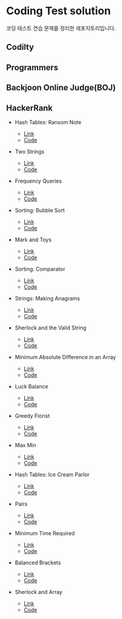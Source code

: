 # Coding Test solution

코딩 테스트 연습 문제를 정리한 레포지토리입니다.

## Codilty

## Programmers

## Backjoon Online Judge(BOJ)

## HackerRank

- Hash Tables: Ransom Note
    - [Link](https://www.hackerrank.com/challenges/ctci-ransom-note/problem)
    - [Code](src/hackerrank/practice/RansomNote.java)
  
- Two Strings
    - [Link](https://www.hackerrank.com/challenges/two-strings/problem)
    - [Code](src/hackerrank/practice/TwoStrings.java)
  
- Frequency Queries
    - [Link](https://www.hackerrank.com/challenges/frequency-queries/problem)
    - [Code](src/hackerrank/practice/FrequencyQueries.java)
 
- Sorting: Bubble Sort
    - [Link](https://www.hackerrank.com/challenges/ctci-bubble-sort/problem)
    - [Code](src/hackerrank/practice/BubbleSort.java)
  
- Mark and Toys
    - [Link](https://www.hackerrank.com/challenges/mark-and-toys/problem)
    - [Code](src/hackerrank/practice/MarkAndToys.java)
    
- Sorting: Comparator
    - [Link](https://www.hackerrank.com/challenges/ctci-comparator-sorting/problem)
    - [Code](src/hackerrank/practice/SortingComparator.java)
    
- Strings: Making Anagrams
    - [Link](https://www.hackerrank.com/challenges/ctci-making-anagrams/problem)
    - [Code](src/hackerrank/practice/MakingAnagrams.java)

- Sherlock and the Valid String
    - [Link](https://www.hackerrank.com/challenges/sherlock-and-valid-string/problem)
    - [Code](src/hackerrank/practice/SherlockAndTheValidString.java)

- Minimum Absolute Difference in an Array
    - [Link](https://www.hackerrank.com/challenges/minimum-absolute-difference-in-an-array/problem)
    - [Code](src/hackerrank/practice/MinimumAbsoluteDifferenceInAnArray.java)
    
- Luck Balance
    - [Link](https://www.hackerrank.com/challenges/luck-balance/problem)
    - [Code](src/hackerrank/practice/LuckBalance.java)
    
 - Greedy Florist
     - [Link](https://www.hackerrank.com/challenges/greedy-florist/problem)
     - [Code](src/hackerrank/practice/GreedyFlorist.java)
     
- Max Min
    - [Link](https://www.hackerrank.com/challenges/angry-children/problem)
    - [Code](src/hackerrank/practice/MaxMin.java)
    
- Hash Tables: Ice Cream Parlor
    - [Link](https://www.hackerrank.com/challenges/ctci-ice-cream-parlor/problem)
    - [Code](src/hackerrank/practice/IceCreamParlor.java)

- Pairs
    - [Link](https://www.hackerrank.com/challenges/pairs/problem)
    - [Code](src/hackerrank/practice/Pairs.java)
    
- Minimum Time Required
    - [Link](https://www.hackerrank.com/challenges/minimum-time-required/problem)
    - [Code](src/hackerrank/practice/MinimumTimeRequired.java)
    
- Balanced Brackets
    - [Link](https://www.hackerrank.com/challenges/balanced-brackets/problem)
    - [Code](src/hackerrank/practice/BalancedBrackets.java)
    
- Sherlock and Array
    - [Link](https://www.hackerrank.com/challenges/sherlock-and-array/problem)
    - [Code](src/hackerrank/practice/SherlockAndArray.java)